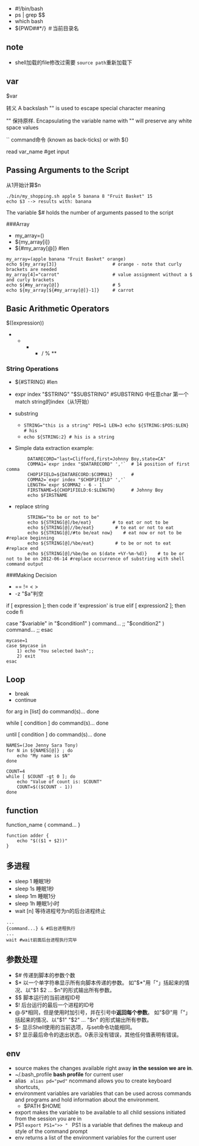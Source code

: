 - \#!/bin/bash
- ps | grep $$
- which bash
- ${PWD##*/} ＃当前目录名

## note

- shell加载的file修改过需要 `source path`重新加载下


## var

$var

转义 A backslash "\" is used to escape special character meaning

"" 保持原样. Encapsulating the variable name with "" will preserve any white space values

``  command命令 (known as back-ticks) or with $() 

read var_name #get input

## Passing Arguments to the Script

从1开始计算$n

	./bin/my_shopping.sh apple 5 banana 8 "Fruit Basket" 15
	echo $3 --> results with: banana
	
The variable $# holds the number of arguments passed to the script

###Array

- my_array=()
- ${my_array[i]}
- ${#my_array[@]} #len 

```
my_array=(apple banana "Fruit Basket" orange)
echo ${my_array[3]}                     # orange - note that curly brackets are needed
my_array[4]="carrot"                    # value assignment without a $ and curly brackets
echo ${#my_array[@]}                    # 5
echo ${my_array[${#my_array[@]}-1]}     # carrot
```

## Basic Arithmetic Operators

$((expression))

- + - * / % **

### String Operations

- ${#STRING}  #len
- expr index "$STRING" "$SUBSTRING" #SUBSTRING 中任意char 第一个match string的index（从1开始）
- substring 
	- `STRING="this is a string"
POS=1
LEN=3
echo ${STRING:$POS:$LEN}   # his`
	- `echo ${STRING:2} # his is a string` 	

- Simple data extraction example:

```
		DATARECORD="last=Clifford,first=Johnny Boy,state=CA"
		COMMA1=`expr index "$DATARECORD" ','`  # 14 position of first comma
		CHOP1FIELD=${DATARECORD:$COMMA1}       #
		COMMA2=`expr index "$CHOP1FIELD" ','`
		LENGTH=`expr $COMMA2 - 6 - 1`
		FIRSTNAME=${CHOP1FIELD:6:$LENGTH}      # Johnny Boy
		echo $FIRSTNAME
```

- replace string

```
		STRING="to be or not to be"
		echo ${STRING[@]/be/eat}        # to eat or not to be
		echo ${STRING[@]//be/eat}        # to eat or not to eat
		echo ${STRING[@]/#to be/eat now}    # eat now or not to be #replace beginning
		echo ${STRING[@]/%be/eat}        # to be or not to eat #replace end 
		echo ${STRING[@]/%be/be on $(date +%Y-%m-%d)}    # to be or not to be on 2012-06-14 #replace occurrence of substring with shell command output
```


###Making Decision

- == != < > 
- -z "$a"判空

if [ expression ]; then
code if 'expression' is true
elif [ expression2 ]; then
code
fi

case "$variable" in
    "$condition1" )
        command...
    ;;
    "$condition2" )
        command...
    ;;
esac

	mycase=1
	case $mycase in
    	1) echo "You selected bash";;
    	2) exit
	esac
	
## Loop

- break
- continue


for arg in [list]
do
 command(s)...
done

while [ condition ]
do
 command(s)...
done

until [ condition ]
do
 command(s)...
done

	NAMES=(Joe Jenny Sara Tony)
	for N in ${NAMES[@]} ; do
  		echo "My name is $N"
	done
	
	COUNT=4
	while [ $COUNT -gt 0 ]; do
  		echo "Value of count is: $COUNT"
  		COUNT=$(($COUNT - 1))
	done
	
## function

function_name {
  command...
}

	function adder {
  		echo "$(($1 + $2))"
	}
	
	
## 多进程

- sleep 1    睡眠1秒
- sleep 1s    睡眠1秒
- sleep 1m   睡眠1分
- sleep 1h   睡眠1小时
- wait [n] 等待进程号为n的后台进程终止

```
...
{command...} & #后台进程执行
...
wait #wait前面后台进程执行完毕
```

## 参数处理

- $#	传递到脚本的参数个数
- $*	以一个单字符串显示所有向脚本传递的参数。
如"$*"用「"」括起来的情况、以"$1 $2 … $n"的形式输出所有参数。
- $$	脚本运行的当前进程ID号
- $!	后台运行的最后一个进程的ID号
- $@	与$*相同，但是使用时加引号，并在引号中**返回每个参数**。
如"$@"用「"」括起来的情况、以"$1" "$2" … "$n" 的形式输出所有参数。
- $-	显示Shell使用的当前选项，与set命令功能相同。
- $?	显示最后命令的退出状态。0表示没有错误，其他任何值表明有错误。

## env

- source makes the changes available right away **in the session we are in**.
- ~/.bash_profile **bash profile** for current user
- alias ` alias pd="pwd"` ncommand allows you to create keyboard shortcuts, 
- environment variables are variables that can be used across commands and programs and hold information about the environment.
	- $PATH $HOME
- export makes the variable to be available to all child sessions initiated from the session you are in
- PS1 `export PS1=">> "	` PS1 is a variable that defines the makeup and style of the command prompt
- env returns a list of the environment variables for the current user